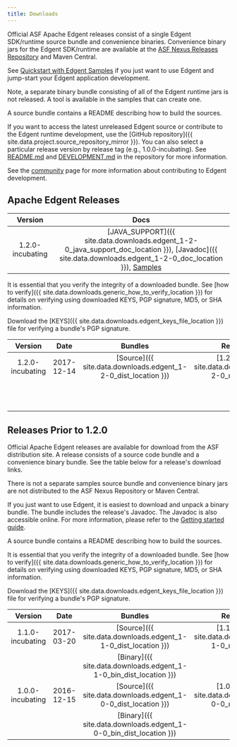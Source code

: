 ```yaml
---
title: Downloads
---
```


Official ASF Apache Edgent releases consist of a single Edgent SDK/runtime source bundle and convenience binaries. Convenience binary jars for the Edgent SDK/runtime are available at the [ASF Nexus Releases Repository](https://repository.apache.org/content/repositories/releases/) and Maven Central.  

See [Quickstart with Edgent Samples](edgent-getting-started-samples) if you just want to use Edgent and jump-start your Edgent application development.

Note, a separate binary bundle consisting of all of the Edgent runtime jars is not released.  A tool is available in the samples that can create one.

A source bundle contains a README describing how to build the sources.

If you want to access the latest unreleased Edgent source or contribute to the Edgent runtime development, use the [GitHub repository]({{  site.data.project.source_repository_mirror }}). You can also select a particular release version by release tag (e.g., 1.0.0-incubating). See [README.md](https://github.com/apache/incubator-edgent/blob/master/README.md) and [DEVELOPMENT.md](https://github.com/apache/incubator-edgent/blob/master/DEVELOPMENT.md) in the repository for more information.

See the [community](community) page for more information about contributing to Edgent development.

## Apache Edgent Releases

| Version           | Docs |
|:-----------------:|:----:|
| 1.2.0-incubating  | [JAVA_SUPPORT]({{ site.data.downloads.edgent_1-2-0_java_support_doc_location }}), [Javadoc]({{ site.data.downloads.edgent_1-2-0_doc_location }}), [Samples](edgent-getting-started-samples)  |

It is essential that you verify the integrity of a downloaded bundle.  See [how to verify]({{ site.data.downloads.generic_how_to_verify_location }}) for details on verifying using downloaded KEYS, PGP signature, MD5, or SHA information.

Download the [KEYS]({{ site.data.downloads.edgent_keys_file_location }}) file for verifying a bundle's PGP signature.

| Version           | Date           | Bundles | Release Notes | PGP | MD5 | SHA   |
|:-----------------:|:--------------:|:-------:|:-------------:|:---:|:---:|:-----:|
| 1.2.0-incubating  | 2017-12-14     | [Source]({{ site.data.downloads.edgent_1-2-0_dist_location }}) | [1.2.0 Release]({{ site.data.downloads.edgent_1-2-0_release_note }}) | [tar-ASC]({{ site.data.downloads.edgent_1-2-0_asc_location  }}) | [tar-MD5]({{  site.data.downloads.edgent_1-2-0_md5_location }}) | [tar-SHA]({{  site.data.downloads.edgent_1-2-0_sha_location }}) |
|                   |                |         |               | [zip-ASC]({{ site.data.downloads.edgent_1-2-0_zip_asc_location  }}) | [zip-MD5]({{  site.data.downloads.edgent_1-2-0_zip_md5_location }}) | [zip-SHA]({{  site.data.downloads.edgent_1-2-0_zip_sha_location }}) |

## Releases Prior to 1.2.0

Official Apache Edgent releases are available for download from the ASF distribution site. A release consists of a source code bundle and a convenience binary bundle. See the table below for a release's download links.

There is not a separate samples source bundle and convenience binary jars are not distributed to the ASF Nexus Repository or Maven Central.

If you just want to use Edgent, it is easiest to download and unpack a binary bundle. The bundle includes the release's Javadoc. The Javadoc is also accessible online. For more information, please refer to the [Getting started guide](edgent-getting-started).

A source bundle contains a README describing how to build the sources.

It is essential that you verify the integrity of a downloaded bundle.  See [how to verify]({{ site.data.downloads.generic_how_to_verify_location }}) for details on verifying using downloaded KEYS, PGP signature, MD5, or SHA information.

Download the [KEYS]({{ site.data.downloads.edgent_keys_file_location }}) file for verifying a bundle's PGP signature.


| Version           | Date           | Bundles | Release Notes | Docs | PGP | MD5 | SHA   |
|:-----------------:|:--------------:|:-------:|:-------------:|:----:|:---:|:---:|:-----:|
| 1.1.0-incubating  | 2017-03-20     | [Source]({{ site.data.downloads.edgent_1-1-0_dist_location }}) | [1.1.0 Release]({{ site.data.downloads.edgent_1-1-0_release_note }}) | [Javadoc]({{ site.data.downloads.edgent_1-1-0_doc_location }}) | [ASC]({{ site.data.downloads.edgent_1-1-0_asc_location  }}) | [MD5]({{  site.data.downloads.edgent_1-1-0_md5_location }}) | [SHA]({{  site.data.downloads.edgent_1-1-0_sha_location }}) |
|                   |                | [Binary]({{ site.data.downloads.edgent_1-1-0_bin_dist_location }}) | | | [ASC]({{ site.data.downloads.edgent_1-1-0_bin_asc_location  }}) | [MD5]({{  site.data.downloads.edgent_1-1-0_bin_md5_location }}) | [SHA]({{  site.data.downloads.edgent_1-1-0_bin_sha_location }}) |
| 1.0.0-incubating  | 2016-12-15     | [Source]({{ site.data.downloads.edgent_1-0-0_dist_location }}) | [1.0.0 Release]({{ site.data.downloads.edgent_1-0-0_release_note }}) | [Javadoc]({{ site.data.downloads.edgent_1-0-0_doc_location }}) | [ASC]({{ site.data.downloads.edgent_1-0-0_asc_location  }}) | [MD5]({{  site.data.downloads.edgent_1-0-0_md5_location }}) | [SHA]({{  site.data.downloads.edgent_1-0-0_sha_location }}) |
|                   |                | [Binary]({{ site.data.downloads.edgent_1-0-0_bin_dist_location }}) | | | [ASC]({{ site.data.downloads.edgent_1-0-0_bin_asc_location  }}) | [MD5]({{  site.data.downloads.edgent_1-0-0_bin_md5_location }}) | [SHA]({{  site.data.downloads.edgent_1-0-0_bin_sha_location }}) |
